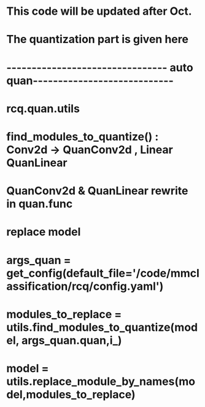 # This code will be updated after Oct.
# The quantization part is given here
# -------------------------------- auto quan---------------------------- #
# rcq.quan.utils
# find_modules_to_quantize() : Conv2d -> QuanConv2d , Linear QuanLinear
# QuanConv2d & QuanLinear rewrite in quan.func
# replace model 
#        args_quan = get_config(default_file='/code/mmclassification/rcq/config.yaml')
#        modules_to_replace = utils.find_modules_to_quantize(model, args_quan.quan,i_)
#        model = utils.replace_module_by_names(model,modules_to_replace)
